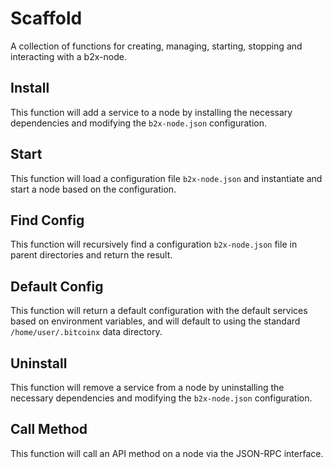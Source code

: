 # Scaffold
A collection of functions for creating, managing, starting, stopping and interacting with a b2x-node.

## Install
This function will add a service to a node by installing the necessary dependencies and modifying the `b2x-node.json` configuration.

## Start
This function will load a configuration file `b2x-node.json` and instantiate and start a node based on the configuration.

## Find Config
This function will recursively find a configuration `b2x-node.json` file in parent directories and return the result.

## Default Config
This function will return a default configuration with the default services based on environment variables, and will default to using the standard `/home/user/.bitcoinx` data directory.

## Uninstall
This function will remove a service from a node by uninstalling the necessary dependencies and modifying the `b2x-node.json` configuration.

## Call Method
This function will call an API method on a node via the JSON-RPC interface.
